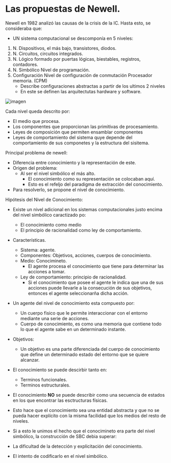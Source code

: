 # Las propuestas de Newell.

Newell en 1982 analizó las causas de la crisis de la IC. Hasta esto, se consideraba que:
- UN sistema computacional se descomponía en 5 niveles:
1. N. Dispositivos, el más bajo, transistores, diodos.
2. N. Circuitos, circuitos integrados.
3. N. Lógico formado por puertas lógicas, biestables, registros, contadores.
4. N. Simbólico Nivel de programación.
5. Configuración Nivel de configuración de conmutación Procesador memoria. (CPM)
    - Describe configuraciones abstractas a partir de los ultimos 2 niveles
    - En este se definen las arquitectutas hardware y software.

![imagen](https://user-images.githubusercontent.com/55484111/115211730-25222a00-a100-11eb-9da1-2ea0d9bcc352.png)


Cada nivel queda descrito por:
- El medio que procesa.
- Los componentes que proporcionan las primitivas de procesamiento.
- Leyes de composición que permiten ensamblar componentes
- Leyes de comportamiento del sistema quye depende del comportamiento de sus componetes y la estructura del sisitema.

Principal problema de newell:
- Diferencia entre conocimiento y la representación de este.
- Origen del problema:
  - Al ser el nivel simbólico el más alto.
    - El conocimiento como su representación se colocaban aquí.
    - Esto es el refeljo del paradigma de extracción del conocimiento. 
- Para resolverlo, se propone el nivel de conocimiento.

Hipótesis del Nivel de Conocimiento:
- Existe un nivel adicional en los sistemas computacionales justo encima del nivel simbólico caractizado po:
  - El conocimiento como medio
  - El principio de racionalidad como ley de comportamiento.

- Características.
  - Sistema: agente.
  - Componentes: Objetivos, acciones, cuerpos de conocimiento.
  - Medio: Conocimineto.
    - El agente procesa el conocimiento que tiene para determinar las acciones a tomar.
  - Ley de comportamiento: principio de racionalidad.
    - Si el conocimiento que posee el agente le indica que una de sus acciones puede llevarle a la 
      consecución de sus objetivos, entonces el agente seleccionarña dicha acción. 
      
- Un agente del nivel de conocimiento esta compuesto por:
  - Un cuerpo fisico que le permite interaccionar con el entorno mediante una serie de acciones.
  - Cuerpo de conocimiento, es como una memoria que contiene todo lo que el agente sabe en un 
    determinado instante. 
- Objetivos:
  - Un objetivo es una parte diferenciada del cuerpo de conocimiento que define un determinado estado del entorno
    que se quiere alcanzar.

- El conocimiento se puede descirbir tanto en:
  - Terminos funcionales.
  - Terminos estructurales.

- El conocimiento **NO** se puede describir como una secuencia de estados en los que encontrar las esctructuras físicas.
- Esto hace que el conocimiento sea una entidad abstracta y que no se pueda hacer explícito con la misma facilidad que los medios del resto de niveles.

- Si a esto le unimos el hecho que el conocimineto era parte del nivel simbólico, la construcción de SBC debia superar:
- La dificultad de la detección y explicitación del conocimiento.
- El intento de codificarlo en el nivel simbólico.












